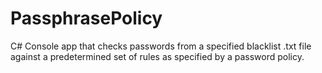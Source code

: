 # PassphrasePolicy
C# Console app that checks passwords from a specified blacklist .txt file against a predetermined set of rules as specified by a password policy.
